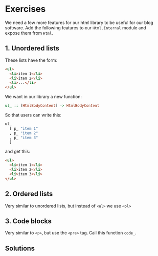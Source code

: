 # Exercises

We need a few more features for our html library to be useful for
our blog software. Add the following features to our `Html.Internal` module
and expose them from `Html`.

## 1. Unordered lists

These lists have the form:

```html
<ul>
  <li>item 1</li>
  <li>item 2</li>
  <li>...</li>
</ul>
```

 We want in our library a new function:
```hs
ul_ :: [HtmlBodyContent] -> HtmlBodyContent
```

So that users can write this:

```hs
ul_
  [ p_ "item 1"
  , p_ "item 2"
  , p_ "item 3"
  ]
 ```

and get this:

```html
<ul>
  <li>item 1</li>
  <li>item 2</li>
  <li>item 3</li>
</ul>
```

## 2. Ordered lists

Very similar to unordered lists, but instead of `<ul>` we use `<ol>`

## 3. Code blocks

Very similar to `<p>`, but use the `<pre>` tag. Call this function `code_`.


## Solutions

